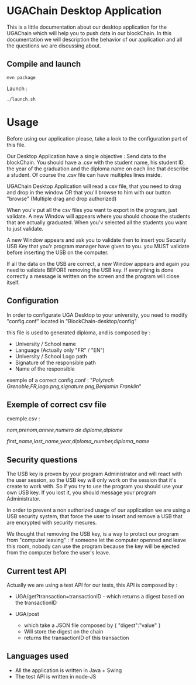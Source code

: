 # UGAChain Desktop Application

This is a little documentation about our desktop application for the UGAChain which will help you to push data in our blockChain.
In this documentation we will description the behavior of our application and all the questions we are discussing about.

## Compile and launch

```
mvn package
```

Launch :

```
./launch.sh
```

# Usage

Before using our application please, take a look to the configuration part of this file.

Our Desktop Application have a single objective : Send data to the blockChain.
You should have a .csv with the student name, his student ID, the year of the graduation and the diploma name on each line that describe a student. Of course the .csv file can have multiples lines inside.

UGAChain Desktop Application will read a csv file, that you need to drag and drop in the window OR that you'll browse to him with our button "browse" (Multiple drag and drop authorized)

When you'v put all the csv files you want to export in the program, just validate. A new Window will appears where you should choose the students that are actually graduated. When you'v selected all the students you want to just validate.

A new Window appears and ask you to validate then to insert you Security USB Key that you'r program manager have given to you. you MUST validate before inserting the USB on the computer.

If all the data on the USB are correct, a new Window appears and again you need to validate BEFORE removing the USB key. If everything is done correctly a message is written on the screen and the program will close itself.

## Configuration
In order to configurate UGA Desktop to your university, you need to modify "config.conf" located in "BlockChain-desktop/config"

this file is used to generated diploma, and is composed by :

 - University / School name
 - Language (Actually only "FR" / "EN")
 - University / School Logo path
 - Signature of the responsible path
 - Name of the responsible

exemple of a correct config.conf :
"*Polytech Grenoble,FR,logo.png,signature.png,Benjamin Franklin*"

## Exemple of correct csv file

exemple.csv :

*nom,prenom,annee,numero de diplome,diplome*

*first_name,last_name,year,diploma_number,diploma_name*


## Security questions

The USB key is proven by your program Administrator and will react with the user session, so the USB key will only work on the session that it's create to work with. So if you try to use the program you should use your own USB key. If you lost it, you should message your program Administrator.

In order to prevent a non authorized usage of our application we are using a USB security system, that force the user to insert and remove a USB that are encrypted with security mesures. 

We thought that removing the USB key, is a way to protect our program from "computer leaving" : if someone let the computer openned and leave this room, nobody can use the program because the key will be ejected from the computer before the user's leave.


## Current test API

Actually we are using a test API for our tests, this API is composed by :

 - UGA/get?transaction=transactionID
					 - which returns a digest based on the transactionID
 
 
 - UGA/post
	 - which take a JSON file composed by { "digest":"value" }
	 - Will store the digest on the chain
	 - returns the transactionID of this transaction

## Languages used

 - All the application is written in Java + Swing
 - The test API is written in node-JS
